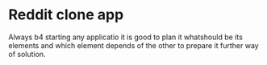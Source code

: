 # Reddit clone app

Always b4 starting any applicatio it is good to plan it whatshould be its elements and which element depends of the other to prepare it further way of solution.
